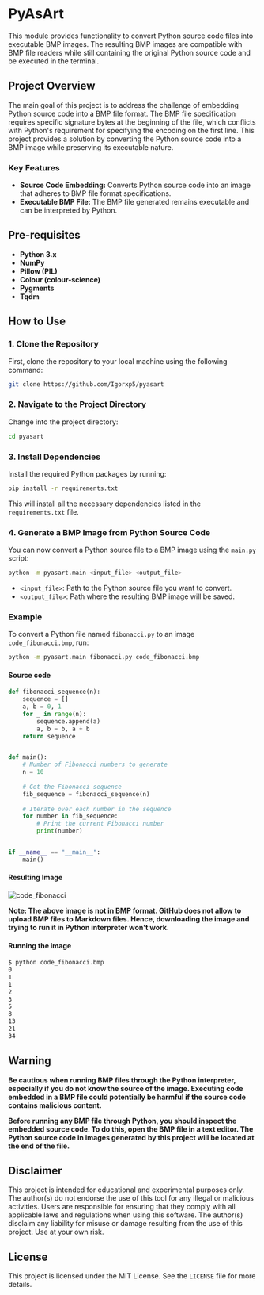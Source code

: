# PyAsArt

This module provides functionality to convert Python source code files into executable BMP images. The resulting BMP images are compatible with BMP file readers while still containing the original Python source code and be executed in the terminal.

## Project Overview

The main goal of this project is to address the challenge of embedding Python source code into a BMP file format. The BMP file specification requires specific signature bytes at the beginning of the file, which conflicts with Python's requirement for specifying the encoding on the first line. This project provides a solution by converting the Python source code into a BMP image while preserving its executable nature.

### Key Features
- **Source Code Embedding:** Converts Python source code into an image that adheres to BMP file format specifications.
- **Executable BMP File:** The BMP file generated remains executable and can be interpreted by Python.

## Pre-requisites

- **Python 3.x**
- **NumPy**
- **Pillow (PIL)**
- **Colour (colour-science)**
- **Pygments**
- **Tqdm**

## How to Use

### 1. Clone the Repository

First, clone the repository to your local machine using the following command:

```bash
git clone https://github.com/Igorxp5/pyasart
```
### 2. Navigate to the Project Directory

Change into the project directory:

```bash
cd pyasart
```

### 3. Install Dependencies

Install the required Python packages by running:

```bash
pip install -r requirements.txt
```

This will install all the necessary dependencies listed in the `requirements.txt` file.

### 4. Generate a BMP Image from Python Source Code

You can now convert a Python source file to a BMP image using the `main.py` script:

```bash
python -m pyasart.main <input_file> <output_file>
```

- `<input_file>`: Path to the Python source file you want to convert.
- `<output_file>`: Path where the resulting BMP image will be saved.

### Example

To convert a Python file named `fibonacci.py` to an image `code_fibonacci.bmp`, run:

```bash
python -m pyasart.main fibonacci.py code_fibonacci.bmp
```

#### Source code

```python
def fibonacci_sequence(n):
    sequence = []
    a, b = 0, 1
    for _ in range(n):
        sequence.append(a)
        a, b = b, a + b
    return sequence


def main():
    # Number of Fibonacci numbers to generate
    n = 10
    
    # Get the Fibonacci sequence
    fib_sequence = fibonacci_sequence(n)
    
    # Iterate over each number in the sequence
    for number in fib_sequence:
        # Print the current Fibonacci number
        print(number)


if __name__ == "__main__":
    main()
```

#### Resulting Image

![code_fibonacci](https://github.com/user-attachments/assets/45812e9b-3c98-4b79-a1c1-9c6aa3e6c032)

**Note: The above image is not in BMP format. GitHub does not allow to upload BMP files to Markdown files. Hence, downloading the image and trying to run it in Python interpreter won't work.**

#### Running the image

```bash
$ python code_fibonacci.bmp
0
1
1
2
3
5
8
13
21
34
```

## Warning

**Be cautious when running BMP files through the Python interpreter, especially if you do not know the source of the image. Executing code embedded in a BMP file could potentially be harmful if the source code contains malicious content.**

**Before running any BMP file through Python, you should inspect the embedded source code. To do this, open the BMP file in a text editor. The Python source code in images generated by this project will be located at the end of the file.**

## Disclaimer

This project is intended for educational and experimental purposes only. The author(s) do not endorse the use of this tool for any illegal or malicious activities. Users are responsible for ensuring that they comply with all applicable laws and regulations when using this software. The author(s) disclaim any liability for misuse or damage resulting from the use of this project. Use at your own risk.

## License

This project is licensed under the MIT License. See the `LICENSE` file for more details.
